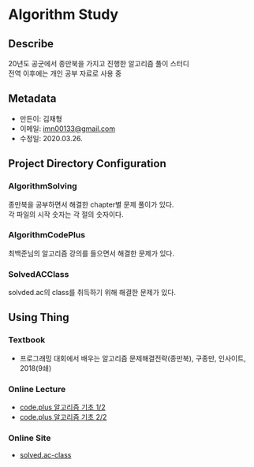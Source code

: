 # Algorithm Study
## Describe
20년도 공군에서 종만북을 가지고 진행한 알고리즘 풀이 스터디  
전역 이후에는 개인 공부 자료로 사용 중

## Metadata
- 만든이: 김재형  
- 이메일: imn00133@gmail.com
- 수정일: 2020.03.26.

## Project Directory Configuration
### AlgorithmSolving
종만북을 공부하면서 해결한 chapter별 문제 풀이가 있다.  
각 파일의 시작 숫자는 각 절의 숫자이다.

### AlgorithmCodePlus
최백준님의 알고리즘 강의를 들으면서 해결한 문제가 있다.

### SolvedACClass
solvded.ac의 class를 취득하기 위해 해결한 문제가 있다.

## Using Thing
### Textbook
- 프로그래밍 대회에서 배우는 알고리즘 문제해결전략(종만북), 구종만, 인사이트, 2018(9쇄)

### Online Lecture
- [code.plus 알고리즘 기초 1/2](https://code.plus/course/41)
- [code.plus 알고리즘 기초 2/2](https://code.plus/course/42)

### Online Site
- [solved.ac-class](https://solved.ac/class/)